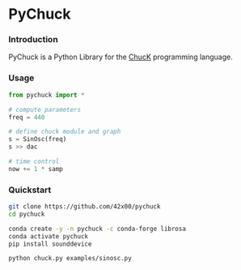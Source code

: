 # PyChuck

### Introduction

PyChuck is a Python Library for the [ChucK](http://chuck.cs.princeton.edu/) programming language.

### Usage

```python
from pychuck import *

# compute parameters
freq = 440

# define chuck module and graph
s = SinOsc(freq)
s >> dac

# time control
now += 1 * samp
```

### Quickstart

```bash
git clone https://github.com/42x00/pychuck
cd pychuck

conda create -y -n pychuck -c conda-forge librosa
conda activate pychuck
pip install sounddevice

python chuck.py examples/sinosc.py
```

